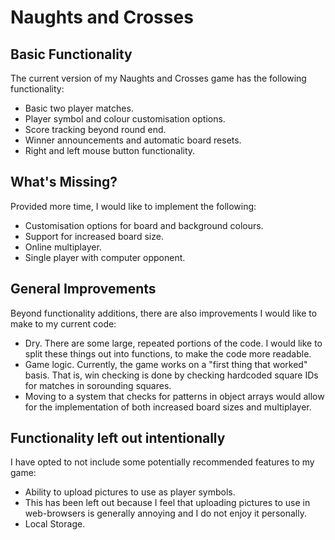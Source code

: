 # Naughts and Crosses

## Basic Functionality
The current version of my Naughts and Crosses game has the following functionality:
- Basic two player matches.
- Player symbol and colour customisation options.
- Score tracking beyond round end.
- Winner announcements and automatic board resets.
- Right and left mouse button functionality.

## What's Missing?
Provided more time, I would like to implement the following:
- Customisation options for board and background colours.
- Support for increased board size.
- Online multiplayer.
- Single player with computer opponent.

## General Improvements
Beyond functionality additions, there are also improvements I would like to make to my current code:
- Dry. There are some large, repeated portions of the code. I would like to split these things out into functions, to make the code more readable.
- Game logic. Currently, the game works on a "first thing that worked" basis. That is, win checking is done by checking hardcoded square IDs for matches in sorounding squares. 
 - Moving to a system that checks for patterns in object arrays would allow for the implementation of both increased board sizes and multiplayer.

## Functionality left out intentionally
I have opted to not include some potentially recommended features to my game:
- Ability to upload pictures to use as player symbols. 
 - This has been left out because I feel that uploading pictures to use in web-browsers is generally annoying and I do not enjoy it personally.
- Local Storage.
